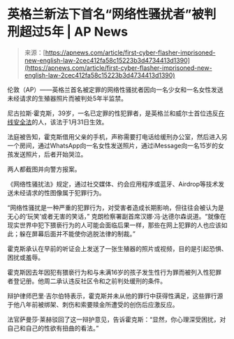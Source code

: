 <!--yml

category: 未分类

date: 2024-05-29 12:29:00

-->

# 英格兰新法下首名“网络性骚扰者”被判刑超过5年 | AP News

> 来源：[https://apnews.com/article/first-cyber-flasher-imprisoned-new-english-law-2cec412fa58c15223b3d4734413d1390](https://apnews.com/article/first-cyber-flasher-imprisoned-new-english-law-2cec412fa58c15223b3d4734413d1390)

伦敦（AP）——英格兰首名被定罪的网络性骚扰者因向一名少女和一名女性发送未经请求的生殖器照片而被判处5年半监禁。

尼古拉斯·霍克斯，39岁，一名已定罪的性犯罪者，是英格兰和威尔士首位违反[在线安全法](https://apnews.com/article/online-safety-bill-uk-tech-regulation-4371bbb0d7442eed0f44bf7839443268)的人，该法于1月31日生效。

法庭被告知，霍克斯借用父亲的手机，声称需要打电话给缓刑办公室，然后进入另一个房间，通过WhatsApp向一名女性发送照片，通过iMessage向一名15岁的女孩发送照片，后者开始哭泣。

两人都截图并向警方报案。

《网络性骚扰法》规定，通过社交媒体、约会应用程序或蓝牙、Airdrop等技术发送未经请求的性图像属于犯罪行为。

“网络性骚扰是一种严重的犯罪行为，对受害者造成长期影响，但往往会被认为是无心的‘玩笑’或者无害的笑话，” 克朗检察署副首席汉娜·冯·达德尔森说道。“就像在现实世界中犯下猥亵行为的人可能会面临后果一样，那些在网上犯罪的人也应该如此；躲在屏幕后面并不能使你逃脱法律的制裁。”

霍克斯承认在早前的听证会上发送了一张生殖器的照片或视频，目的是引起恐惧、困扰或羞辱。

霍克斯因去年因犯有猥亵行为和与未满16岁的孩子发生性行为罪而被列入性犯罪者登记册。他周二承认违反社区令和之前判处缓刑的条件。

辩护律师巴里·吉尔伯特表示，霍克斯并未从他的罪行中获得性满足，这些罪行源于他八年前被绑架、刺伤和索要赎金所遭受的创伤后应激反应。

法官萨曼莎·莱赫驳回了这一辩护意见，告诉霍克斯：“显然，你心理深受困扰，对自己和自己的性欲有扭曲的看法。”
